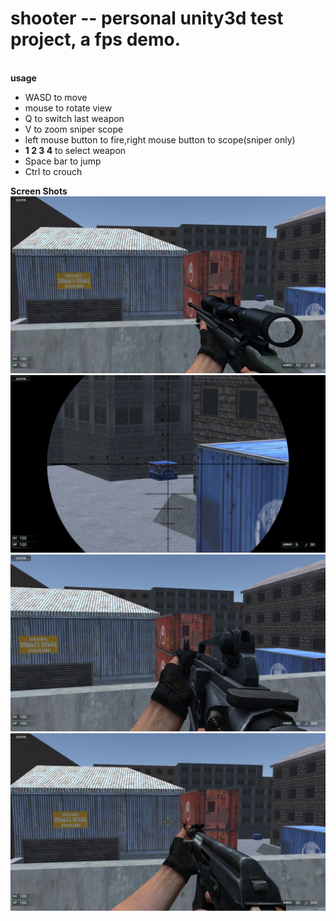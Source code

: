 # shooter -- personal unity3d test project, a fps demo.
<br>
<b>usage</b>
<ul>
	<li>WASD to move</li>
	<li>mouse to rotate view</li>
	<li>Q to switch last weapon</li>
	<li>V to zoom sniper scope</li>
	<li>left mouse button to fire,right mouse button to scope(sniper only)</li>
	<li><b>1 2 3 4</b> to select weapon</li>
	<li>Space bar to jump</li>
	<li>Ctrl to crouch</li>
</ul>
<b>Screen Shots</b>
<img src="screenShots/awp.jpg">
<img src="screenShots/awp_scope.jpg">
<img src="screenShots/m4a1.jpg">
<img src="screenShots/ak47.jpg">